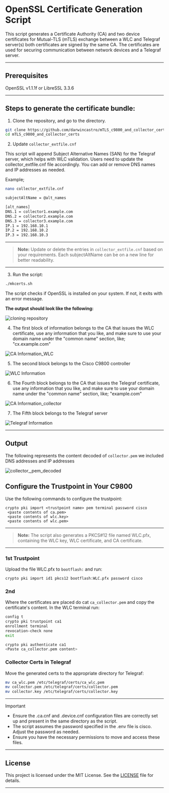 # OpenSSL Certificate Generation Script

This script generates a Certificate Authority (CA) and two device certificates for Mutual-TLS (mTLS) exchange between a WLC and Telegraf server(s) both certificates are signed by the same CA. The certificates are used for securing communication between network devices and a Telegraf server.
***
## Prerequisites

OpenSSL v1.1.1f or LibreSSL 3.3.6
***
## Steps to generate the certificate bundle:

1. Clone the repository, and go to the directory.

```sh
git clone https://github.com/darwincastro/mTLS_c9800_and_collector_certs.git
cd mTLS_c9800_and_collector_certs
```
2. Update `collector_extfile.cnf`

This script will append Subject Alternative Names (SAN) for the Telegraf server, which helps with WLC validation. Users need to update the collector_extfile.cnf file accordingly. You can add or remove DNS names and IP addresses as needed.

Example;

```sh
nano collector_extfile.cnf
```

```sh
subjectAltName = @alt_names

[alt_names]
DNS.1 = collector1.example.com
DNS.2 = collector2.example.com
DNS.3 = collector3.example.com
IP.1 = 192.168.10.1
IP.2 = 192.168.10.2
IP.3 = 192.168.10.3
```
***
> **Note:**
>Update or delete the entries in `collector_extfile.cnf` based on your requirements. Each subjectAltName can be on a new line for better readability.
***

3. Run the script:

```sh
./mkcerts.sh
```
The script checks if OpenSSL is installed on your system. If not, it exits with an error message.

**The output should look like the following:**

![cloning repository](./examples/image1.png)

4. The first block of information belongs to the CA that issues the WLC certificate, use any information that you like, and make sure to use your domain name under the "common name" section, like; "cx.example.com"

![CA Information_WLC](./examples/image2.png)

5. The second block belongs to the Cisco C9800 controller

![WLC Information](./examples/image3.png)

6. The Fourth block belongs to the CA that issues the Telegraf certificate, use any information that you like, and make sure to use your domain name under the "common name" section, like; "example.com"

![CA Information_collector](./examples/image4.png)

7. The Fifth block belongs to the Telegraf server

![Telegraf Information](./examples/image5.png)
***

## Output

The following represents the content decoded of `collector.pem` we included DNS addresses and IP addresses

![collector_,pem_decoded](./examples/image6.png)

## Configure the Trustpoint in Your C9800

Use the following commands to configure the trustpoint:

```
crypto pki import <trustpoint name> pem terminal password cisco
 <paste contents of ca.pem>
 <paste contents of wlc.key>
 <paste contents of wlc.pem>
```

***
> **Note:**
>The script also generates a PKCS#12 file named WLC.pfx, containing the WLC key, WLC certificate, and CA certificate.
***

### 1st Trustpoint
Upload the file WLC.pfx to `bootflash:` and run:

```sh
crypto pki import id1 pkcs12 bootflash:WLC.pfx password cisco 
```

### 2nd 

Where the certificates are placed do cat `ca_collector.pem` and copy the certificate's content.
In the WLC terminal run:

```sh
config t
crypto pki trustpoint ca1
enrollment terminal
revocation-check none
exit
```

```sh
crypto pki authenticate ca1
<Paste ca_collector.pem content>
```

### Collector Certs in Telegraf

Move the generated certs to the appropriate directory for Telegraf:
```sh
mv ca_wlc.pem /etc/telegraf/certs/ca_wlc.pem
mv collector.pem /etc/telegraf/certs/collector.pem
mv collector.key /etc/telegraf/certs/collector.key
```
***
> [!IMPORTANT]  
> - Ensure the .ca.cnf and .device.cnf configuration files are correctly set up and present in the same directory as the script.
> - The script assumes the password specified in the .env file is cisco. Adjust the password as needed.
> - Ensure you have the necessary permissions to move and access these files.
***

## License

This project is licensed under the MIT License. See the [LICENSE](./LICENSE) file for details.

***